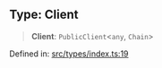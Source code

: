 
## Type: Client

> **Client**: `PublicClient`\<`any`, `Chain`\>

Defined in: [src/types/index.ts:19](https://github.com/centrifuge/sdk/blob/1c2f46108a7402bd0630d862d5e722fba9bd83db/src/types/index.ts#L19)
